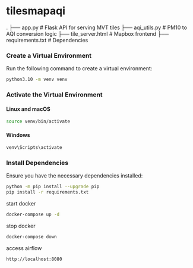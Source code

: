 # tilesmapaqi

.
├── app.py              # Flask API for serving MVT tiles
├── aqi_utils.py        # PM10 to AQI conversion logic
├── tile_server.html    # Mapbox frontend
├── requirements.txt    # Dependencies


### Create a Virtual Environment

Run the following command to create a virtual environment:

```sh
python3.10 -m venv venv
```

### Activate the Virtual Environment

#### Linux and macOS
```sh
source venv/bin/activate
```

#### Windows
```sh
venv\Scripts\activate
```

### Install Dependencies

Ensure you have the necessary dependencies installed:

```sh
python -m pip install --upgrade pip
pip install -r requirements.txt
```

start docker
```sh
docker-compose up -d
```
stop docker
```sh
docker-compose down
```

access airflow
```sh
http://localhost:8080
```
